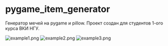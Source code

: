 # pygame_item_generator
Генератор мечей на pygame и pillow. Проект создан для студентов 1-ого курса ВКИ НГУ.


![example1.png](G:\pygame_examples\generator\examlpes\example1.png)
![example2.png](G:\pygame_examples\generator\examlpes\example2.png)
![example3.png](G:\pygame_examples\generator\examlpes\example3.png)